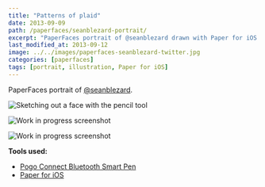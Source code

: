 ```yaml
---
title: "Patterns of plaid"
date: 2013-09-09
path: /paperfaces/seanblezard-portrait/
excerpt: "PaperFaces portrait of @seanblezard drawn with Paper for iOS on an iPad."
last_modified_at: 2013-09-12
image: ../../images/paperfaces-seanblezard-twitter.jpg
categories: [paperfaces]
tags: [portrait, illustration, Paper for iOS]
---
```


PaperFaces portrait of [@seanblezard](https://twitter.com/seanblezard).

![Sketching out a face with the pencil tool](../../images/paperfaces-seanblezard-process-1-lg.jpg)

![Work in progress screenshot](../../images/paperfaces-seanblezard-process-2-lg.jpg)

![Work in progress screenshot](../../images/paperfaces-seanblezard-process-3-lg.jpg)

**Tools used:**

- [Pogo Connect Bluetooth Smart Pen](https://www.amazon.com/gp/product/B009K448L4/ref=as_li_ss_tl?ie=UTF8&camp=1789&creative=390957&creativeASIN=B009K448L4&linkCode=as2&tag=mademist-20)
- [Paper for iOS](https://paper.bywetransfer.com/)
